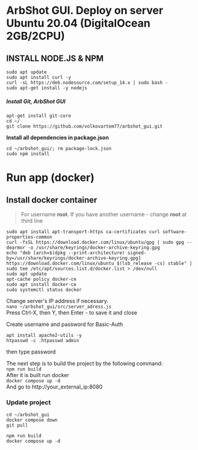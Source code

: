 # ArbShot GUI. Deploy on server Ubuntu 20.04 (DigitalOcean 2GB/2CPU)

## INSTALL NODE.JS & NPM

```
sudo apt update
sudo apt install curl -y
curl -sL https://deb.nodesource.com/setup_14.x | sudo bash -
sudo apt-get install -y nodejs
```

##### Install Git, ArbShot GUI

```
apt-get install git-core
cd ~/
git clone https://github.com/volkovartem77/arbshot_gui.git
```

**Install all dependencies in package.json**
```
cd ~/arbshot_gui/; rm package-lock.json
sudo npm install
```

# Run app (docker)
## Install docker container
> For username **root**. If you have another username - change **root** at third line
```
sudo apt install apt-transport-https ca-certificates curl software-properties-common
curl -fsSL https://download.docker.com/linux/ubuntu/gpg | sudo gpg --dearmor -o /usr/share/keyrings/docker-archive-keyring.gpg
echo "deb [arch=$(dpkg --print-architecture) signed-by=/usr/share/keyrings/docker-archive-keyring.gpg] https://download.docker.com/linux/ubuntu $(lsb_release -cs) stable" | sudo tee /etc/apt/sources.list.d/docker.list > /dev/null
sudo apt update
apt-cache policy docker-ce
sudo apt install docker-ce
sudo systemctl status docker
```

 Change server's IP address if necessary. \
 ```nano ~/arbshot_gui/src/server_adress.js``` \
 Press Ctrl-X, then Y, then Enter - to save it and close
 
 Create username and password for Basic-Auth  
 ```
apt install apache2-utils -y
htpasswd -c .htpasswd admin
```
then type password
 
 The next step is to build the project by the following command:\
 ```npm run build```\
 After it is built run docker\
 ```docker compose up -d```\
 And go to http://your_external_ip:8080
 
 ### Update project
 ```
cd ~/arbshot_gui
docker compose down
git pull
```
```
npm run build
docker compose up -d
```
